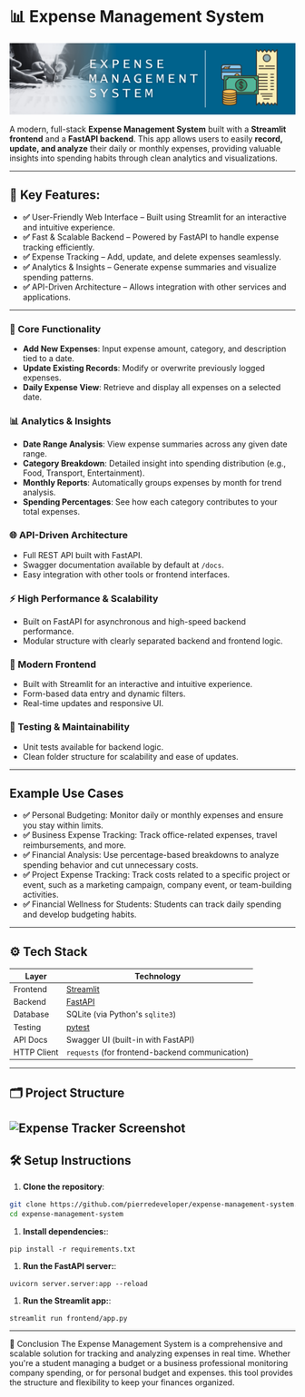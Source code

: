 # 📊 Expense Management System

![Expense Tracker Screenshot](https://github.com/pierredeveloper/expense-management-system/blob/0da8ff9745b7bcde138c1868bd977737e328afd5/expense%20management.png)

A modern, full-stack **Expense Management System** built with a **Streamlit frontend** and a **FastAPI backend**. This app allows users to easily **record, update, and analyze** their daily or monthly expenses, providing valuable insights into spending habits through clean analytics and visualizations.

---

## 📌 Key Features:

- **✅** User-Friendly Web Interface – Built using Streamlit for an interactive and intuitive experience.
- **✅** Fast & Scalable Backend – Powered by FastAPI to handle expense tracking efficiently.
- **✅** Expense Tracking – Add, update, and delete expenses seamlessly.
- **✅** Analytics & Insights – Generate expense summaries and visualize spending patterns.
- **✅** API-Driven Architecture – Allows integration with other services and applications.

---

### 🔧 Core Functionality
- **Add New Expenses**: Input expense amount, category, and description tied to a date.
- **Update Existing Records**: Modify or overwrite previously logged expenses.
- **Daily Expense View**: Retrieve and display all expenses on a selected date.

### 📊 Analytics & Insights
- **Date Range Analysis**: View expense summaries across any given date range.
- **Category Breakdown**: Detailed insight into spending distribution (e.g., Food, Transport, Entertainment).
- **Monthly Reports**: Automatically groups expenses by month for trend analysis.
- **Spending Percentages**: See how each category contributes to your total expenses.

### 🌐 API-Driven Architecture
- Full REST API built with FastAPI.
- Swagger documentation available by default at `/docs`.
- Easy integration with other tools or frontend interfaces.

### ⚡ High Performance & Scalability
- Built on FastAPI for asynchronous and high-speed backend performance.
- Modular structure with clearly separated backend and frontend logic.

### 🎨 Modern Frontend
- Built with Streamlit for an interactive and intuitive experience.
- Form-based data entry and dynamic filters.
- Real-time updates and responsive UI.

### 🧪 Testing & Maintainability
- Unit tests available for backend logic.
- Clean folder structure for scalability and ease of updates.

---

## Example Use Cases

- **✅** Personal Budgeting: Monitor daily or monthly expenses and ensure you stay within limits.
- **✅** Business Expense Tracking: Track office-related expenses, travel reimbursements, and more.
- **✅** Financial Analysis: Use percentage-based breakdowns to analyze spending behavior and cut unnecessary costs.
- **✅** Project Expense Tracking: Track costs related to a specific project or event, such as a marketing campaign, company event, or team-building activities.
- **✅** Financial Wellness for Students: Students can track daily spending and develop budgeting habits.

---

## ⚙️ Tech Stack

| Layer       | Technology            |
|-------------|------------------------|
| Frontend    | [Streamlit](https://streamlit.io)      |
| Backend     | [FastAPI](https://fastapi.tiangolo.com) |
| Database    | SQLite (via Python's `sqlite3`) |
| Testing     | [pytest](https://docs.pytest.org)       |
| API Docs    | Swagger UI (built-in with FastAPI) |
| HTTP Client | `requests` (for frontend-backend communication) |

---

## 🗂️ Project Structure

![Expense Tracker Screenshot](https://github.com/pierredeveloper/expense-management-system/blob/9b602939b7f342291982a0f48d372a7be8ecff49/project_structure.png)
---

## 🛠️ Setup Instructions

1. **Clone the repository**:
```bash
git clone https://github.com/pierredeveloper/expense-management-system.git
cd expense-management-system
```
1. **Install dependencies:**:
```commandline
pip install -r requirements.txt
```
1. **Run the FastAPI server:**:
```commandline
uvicorn server.server:app --reload
```
1. **Run the Streamlit app:**:
```commandline
streamlit run frontend/app.py
```
---

🧾 Conclusion
The Expense Management System is a comprehensive and scalable solution for tracking and analyzing 
expenses in real time. Whether you're a student managing a budget or a business professional 
monitoring company spending, or for personal budget and expenses. this tool provides the structure and flexibility to keep your finances
organized. 